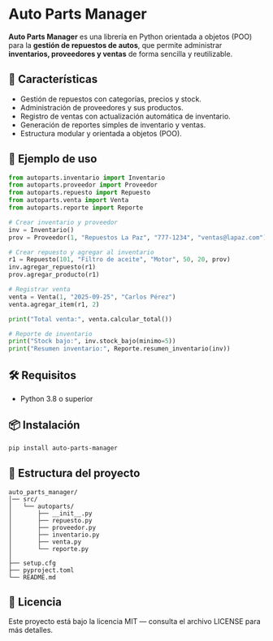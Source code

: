 # Auto Parts Manager

**Auto Parts Manager** es una librería en Python orientada a objetos (POO) para la **gestión de repuestos de autos**, que permite administrar **inventarios, proveedores y ventas** de forma sencilla y reutilizable.

## 🚀 Características

- Gestión de repuestos con categorías, precios y stock.
- Administración de proveedores y sus productos.
- Registro de ventas con actualización automática de inventario.
- Generación de reportes simples de inventario y ventas.
- Estructura modular y orientada a objetos (POO).

## 🔧 Ejemplo de uso

```python
from autoparts.inventario import Inventario
from autoparts.proveedor import Proveedor
from autoparts.repuesto import Repuesto
from autoparts.venta import Venta
from autoparts.reporte import Reporte

# Crear inventario y proveedor
inv = Inventario()
prov = Proveedor(1, "Repuestos La Paz", "777-1234", "ventas@lapaz.com")

# Crear repuesto y agregar al inventario
r1 = Repuesto(101, "Filtro de aceite", "Motor", 50, 20, prov)
inv.agregar_repuesto(r1)
prov.agregar_producto(r1)

# Registrar venta
venta = Venta(1, "2025-09-25", "Carlos Pérez")
venta.agregar_item(r1, 2)

print("Total venta:", venta.calcular_total())

# Reporte de inventario
print("Stock bajo:", inv.stock_bajo(minimo=5))
print("Resumen inventario:", Reporte.resumen_inventario(inv)) 

```


##  🛠 Requisitos

- Python 3.8 o superior


## 📦 Instalación

```bash
pip install auto-parts-manager

```

## 📁 Estructura del proyecto

```text
auto_parts_manager/
│── src/
│   └── autoparts/
│       ├── __init__.py
│       ├── repuesto.py
│       ├── proveedor.py
│       ├── inventario.py
│       ├── venta.py
│       └── reporte.py
│
├── setup.cfg
├── pyproject.toml
└── README.md
```


## 📜 Licencia
Este proyecto está bajo la licencia MIT — consulta el archivo LICENSE para más detalles.